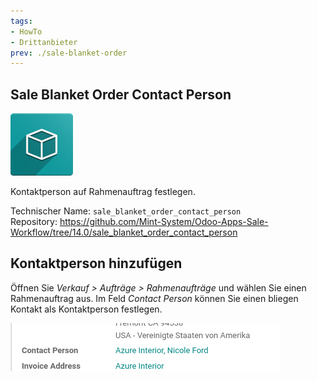 ```yaml
---
tags:
- HowTo
- Drittanbieter
prev: ./sale-blanket-order
---
```

## Sale Blanket Order Contact Person
![icon_oms_box](assets/icon_oms_box.png)

Kontaktperson auf Rahmenauftrag festlegen. 

Technischer Name: `sale_blanket_order_contact_person`\
Repository: <https://github.com/Mint-System/Odoo-Apps-Sale-Workflow/tree/14.0/sale_blanket_order_contact_person>

## Kontaktperson hinzufügen

Öffnen Sie *Verkauf > Aufträge > Rahmenaufträge* und wählen Sie einen Rahmenauftrag aus. Im Feld *Contact Person* können Sie einen bliegen Kontakt als Kontaktperson festlegen.

![](assets/Sale%20Blanket%20Order%20Contact%20Person.png)